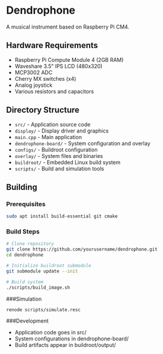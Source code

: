 # Dendrophone

A musical instrument based on Raspberry Pi CM4.

## Hardware Requirements
- Raspberry Pi Compute Module 4 (2GB RAM)
- Waveshare 3.5" IPS LCD (480x320)
- MCP3002 ADC
- Cherry MX switches (x4)
- Analog joystick
- Various resistors and capacitors

## Directory Structure
- `src/` - Application source code
 - `display/` - Display driver and graphics
 - `main.cpp` - Main application
- `dendrophone-board/` - System configuration and overlay
 - `configs/` - Buildroot configuration
 - `overlay/` - System files and binaries
- `buildroot/` - Embedded Linux build system
- `scripts/` - Build and simulation tools

## Building

### Prerequisites
```bash
sudo apt install build-essential git cmake
```

### Build Steps
```bash
# Clone repository
git clone https://github.com/yourusername/dendrophone.git
cd dendrophone

# Initialize buildroot submodule
git submodule update --init

# Build system
./scripts/build_image.sh
```

###Simulation
```bash
renode scripts/simulate.resc
```

###Development
 - Application code goes in src/
 - System configurations in dendrophone-board/
 - Build artifacts appear in buildroot/output/
